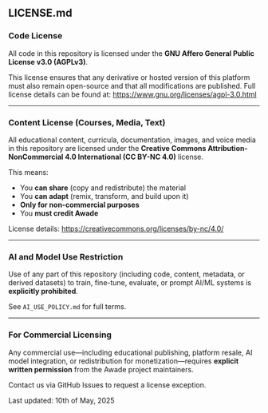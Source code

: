 ## LICENSE.md

### Code License
All code in this repository is licensed under the **GNU Affero General Public License v3.0 (AGPLv3)**.

This license ensures that any derivative or hosted version of this platform must also remain open-source and that all modifications are published. Full license details can be found at: https://www.gnu.org/licenses/agpl-3.0.html

---

### Content License (Courses, Media, Text)
All educational content, curricula, documentation, images, and voice media in this repository are licensed under the **Creative Commons Attribution-NonCommercial 4.0 International (CC BY-NC 4.0)** license.

This means:
- You **can share** (copy and redistribute) the material
- You **can adapt** (remix, transform, and build upon it)
- **Only for non-commercial purposes**
- You **must credit Awade**

License details: https://creativecommons.org/licenses/by-nc/4.0/

---

### AI and Model Use Restriction
Use of any part of this repository (including code, content, metadata, or derived datasets) to train, fine-tune, evaluate, or prompt AI/ML systems is **explicitly prohibited**.

See `AI_USE_POLICY.md` for full terms.

---

### For Commercial Licensing
Any commercial use—including educational publishing, platform resale, AI model integration, or redistribution for monetization—requires **explicit written permission** from the Awade project maintainers.

Contact us via GitHub Issues to request a license exception.

Last updated: 10th of May, 2025 
